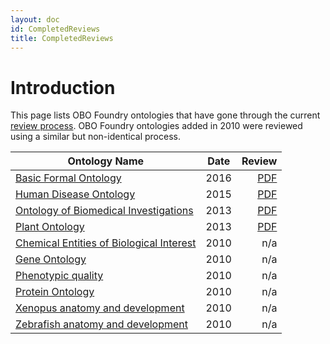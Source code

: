 ```yaml
---
layout: doc
id: CompletedReviews
title: CompletedReviews
---
```

# Introduction #

This page lists OBO Foundry ontologies that have gone through the current [review process](http://obofoundry.org/docs/ReviewProcessGuidelines.html). OBO Foundry ontologies added in 2010 were reviewed using a similar but non-identical process.


| Ontology Name | Date | Review |
|---------------|:--------------:|--------:|
| [Basic Formal Ontology](http://www.obofoundry.org/ontology/bfo.html)           |      2016      |      [PDF](https://drive.google.com/open?id=0B81h9ah4tAM_RnNTRUZnVGRyWXM) |
| [Human Disease Ontology](http://www.obofoundry.org/ontology/doid.html)            |      2015      |      [PDF](https://drive.google.com/open?id=0B8vqEgF1N0NIZ082U2JETHlSTGs) |
| [Ontology of Biomedical Investigations](http://obofoundry.org/ontology/obi.html)           |      2013      |      [PDF](https://drive.google.com/open?id=0B8vqEgF1N0NIMFlSM3RvdUxGTnc) |
| [Plant Ontology](http://obofoundry.org/ontology/po.html)            |      2013      |      [PDF](https://drive.google.com/open?id=0B8vqEgF1N0NIV1o0N21UOHlLSmc) |
| [Chemical Entities of Biological Interest](http://www.obofoundry.org/ontology/chebi.html)   |      2010      |    n/a    |
| [Gene Ontology](http://www.obofoundry.org/ontology/go.html)           |      2010      |      n/a      |
| [Phenotypic quality](http://www.obofoundry.org/ontology/pato.html)           |      2010      |      n/a      |
| [Protein Ontology](http://www.obofoundry.org/ontology/pr.html)           |      2010      |      n/a      |
| [Xenopus anatomy and development](http://www.obofoundry.org/ontology/xao.html)   |      2010      |    n/a    |
| [Zebrafish anatomy and development](http://www.obofoundry.org/ontology/zfa.html)           |      2010      |      n/a      |

